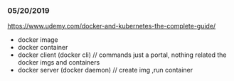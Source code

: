 ### 05/20/2019
https://www.udemy.com/docker-and-kubernetes-the-complete-guide/
- docker image
- docker container
- docker client (docker cli) // commands just a portal, nothing related the docker imgs and containers
- docker server (docker daemon) // create img ,run container
